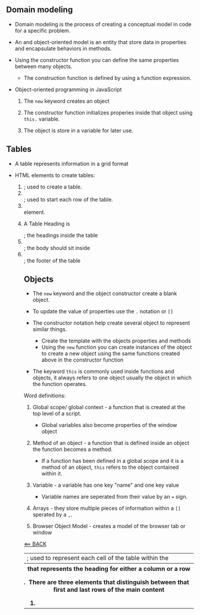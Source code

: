 ## Domain modeling

- Domain modeling is the process of creating a conceptual model in code for a specific problem.

- An and object-oriented model is an entity that store data in properties and encapsulate behaviors in methods.

- Using the constructor function you can define the same properties between many objects.

    - The construction function is defined by using a function expression.

- Object-oriented programming in JavaScript

    1. The `new` keyword creates an object

    2. The constructor function initializes properies inside that object using 
    `this.` variable.

    3. The object is store in a variable for later use.


## Tables

- A table represents information in a grid format

- HTML elements to create tables:
    1. <table> ; used to create a table.

    2. <tr> ; used to start each row of the table.

    3. <td> ; used to represent each cell of the table within the <tr> element.

- A Table Heading is <th> that represents the heading for either a column or a row

- There are three elements that distinguish between that first and last rows of the main content

    1. <thead> ; the headings inside the table

    2. <tbody> ; the body should sit inside

    3. <tfoot> ; the footer of the table


## Objects

- The `new` keyword and the object constructor create a blank object.

- To update the value of properties use the `.` notation or `[]`

- The constructor notation help create several object to represent similar things.
    - Create the template with the objects properties and methods
    - Using the `new` function you can create instances of the object to create a new object using the same functions created above in the constructor function
    
- The keyword `this` is commonly used inside functions and objects, it always refers to one object usually the object in which the function operates.

Word definitions:

1. Global scope/ global context - a function that is created at the top level of a script.
    - Global variables also become properties of the window object

2. Method of an object - a function that is defined inside an object the function becomes a method.
    - If a function has been defined in a global scope and it is a method of an object, `this` refers to the object contained within it.

3. Variable - a variable has one key "name" and one key value
    - Variable names are seperated from their value by an `=` sign.

4. Arrays - they store multiple pieces of information within a `[]` sperated by a `,`.

5. Browser Object Model - creates a model of the browser tab or window







[<== BACK](README.md)